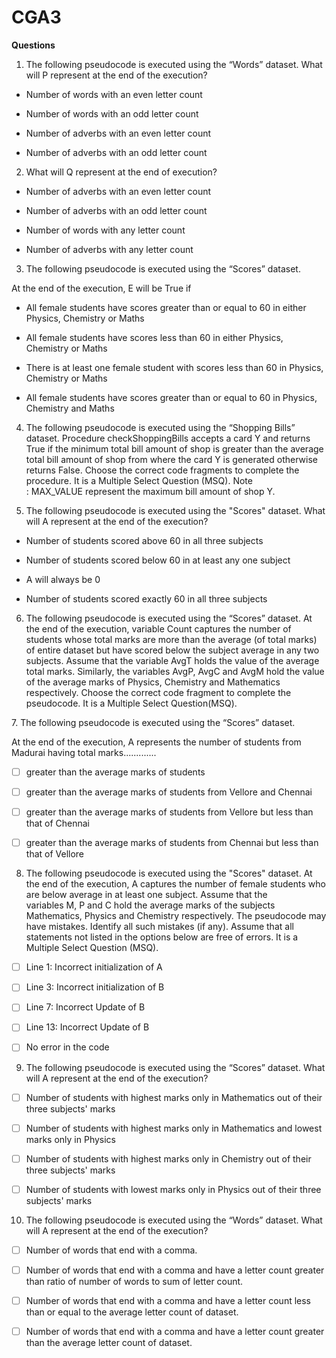 # CGA3

**Questions**

1. The following pseudocode is executed using the “Words” dataset. What will P represent at the end of the execution?

- Number of words with an even letter count

- Number of words with an odd letter count

- Number of adverbs with an even letter count

- Number of adverbs with an odd letter count

2. What will Q represent at the end of execution?

- Number of adverbs with an even letter count

- Number of adverbs with an odd letter count

- Number of words with any letter count

- Number of adverbs with any letter count

3. The following pseudocode is executed using the “Scores” dataset.

At the end of the execution, E will be True if

- All female students have scores greater than or equal to 60 in either Physics, Chemistry or Maths

- All female students have scores less than 60 in either Physics, Chemistry or Maths

- There is at least one female student with scores less than 60 in Physics, Chemistry or Maths

- All female students have scores greater than or equal to 60 in Physics, Chemistry and Maths  

4. The following pseudocode is executed using the “Shopping Bills” dataset. Procedure checkShoppingBills accepts a card Y and returns True if the minimum total bill amount of shop is greater than the average total bill amount of shop from where the card Y is generated otherwise returns False. Choose the correct code fragments to complete the procedure. It is a Multiple Select Question (MSQ). Note : MAX_VALUE represent the maximum bill amount of shop Y.  

4. The following pseudocode is executed using the "Scores" dataset. What will A represent at the end of the execution?

- Number of students scored above 60 in all three subjects

- Number of students scored below 60 in at least any one subject

- A will always be 0

- Number of students scored exactly 60 in all three subjects

6. The following pseudocode is executed using the “Scores” dataset. At the end of the execution, variable Count captures the number of students whose total marks are more than the average (of total marks) of entire dataset but have scored below the subject average in any two subjects. Assume that the variable AvgT holds the value of the average total marks. Similarly, the variables AvgP, AvgC and AvgM hold the value of the average marks of Physics, Chemistry and Mathematics respectively. Choose the correct code fragment to complete the pseudocode. It is a Multiple Select Question(MSQ).  

7\. The following pseudocode is executed using the “Scores” dataset.

At the end of the execution, A represents the number of students from Madurai having total marks.............

- [ ] greater than the average marks of students

- [ ] greater than the average marks of students from Vellore and Chennai

- [ ] greater than the average marks of students from Vellore but less than that of Chennai

- [ ] greater than the average marks of students from Chennai but less than that of Vellore

8. The following pseudocode is executed using the "Scores" dataset. At the end of the execution, A captures the number of female students who are below average in at least one subject. Assume that the variables M, P and C hold the average marks of the subjects Mathematics, Physics and Chemistry respectively. The pseudocode may have mistakes. Identify all such mistakes (if any). Assume that all statements not listed in the options below are free of errors. It is a Multiple Select Question (MSQ).  

- [ ] Line 1: Incorrect initialization of A  

- [ ] Line 3: Incorrect initialization of B

- [ ] Line 7: Incorrect Update of B

- [ ] Line 13: Incorrect Update of B

- [ ] No error in the code

9. The following pseudocode is executed using the “Scores” dataset. What will A represent at the end of the execution?

- [ ] Number of students with highest marks only in Mathematics out of their three subjects' marks

- [ ] Number of students with highest marks only in Mathematics and lowest marks only in Physics

- [ ] Number of students with highest marks only in Chemistry out of their three subjects' marks

- [ ] Number of students with lowest marks only in Physics out of their three subjects' marks

10. The following pseudocode is executed using the “Words” dataset. What will A represent at the end of the execution?

- [ ] Number of words that end with a comma.

- [ ] Number of words that end with a comma and have a letter count greater than ratio of number of words to sum of letter count.

- [ ] Number of words that end with a comma and have a letter count less than or equal to the average letter count of dataset.

- [ ] Number of words that end with a comma and have a letter count greater than the average letter count of dataset.